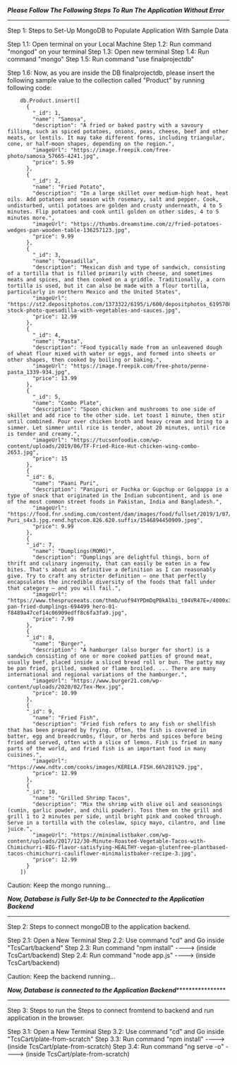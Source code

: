 
*********************************Please Follow The Following Steps To Run The Application Without Error*********************************
****************************************************************************************************************************************

Step 1: Steps to Set-Up MongoDB to Populate Application With Sample Data

Step 1.1: Open terminal on your Local Machine
Step 1.2: Run command "mongod" on your terminal
Step 1.3: Open new terminal
Step 1.4: Run command "mongo" 
Step 1.5: Run command "use finalprojectdb"

Step 1.6: Now, as you are inside the DB finalprojectdb, please insert the following sample value to the collection called 
		  "Product" by running following code:

		db.Product.insert([
		  {
			"_id": 1,
			"name": "Samosa",
			"description": "A fried or baked pastry with a savoury filling, such as spiced potatoes, onions, peas, cheese, beef and other meats, or lentils. It may take different forms, including triangular, cone, or half-moon shapes, depending on the region.",
			"imageUrl": "https://image.freepik.com/free-photo/samosa_57665-4241.jpg",
			"price": 5.99
		  },
		  {
			"_id": 2,
			"name": "Fried Potato",
			"description": "In a large skillet over medium-high heat, heat oils. Add potatoes and season with rosemary, salt and pepper. Cook, undisturbed, until potatoes are golden and crusty underneath, 4 to 5 minutes. Flip potatoes and cook until golden on other sides, 4 to 5 minutes more.",
			"imageUrl": "https://thumbs.dreamstime.com/z/fried-potatoes-wedges-pan-wooden-table-136257123.jpg",
			"price": 9.99
		  },
		  {
			"_id": 3,
			"name": "Quesadilla",
			"description": "Mexican dish and type of sandwich, consisting of a tortilla that is filled primarily with cheese, and sometimes meats and spices, and then cooked on a griddle. Traditionally, a corn tortilla is used, but it can also be made with a flour tortilla, particularly in northern Mexico and the United States",
			"imageUrl": "https://st2.depositphotos.com/1373322/6195/i/600/depositphotos_61957083-stock-photo-quesadilla-with-vegetables-and-sauces.jpg",
			"price": 12.99
		  },
		  {
			"_id": 4,
			"name": "Pasta",
			"description": "Food typically made from an unleavened dough of wheat flour mixed with water or eggs, and formed into sheets or other shapes, then cooked by boiling or baking.",
			"imageUrl": "https://image.freepik.com/free-photo/penne-pasta_1339-934.jpg",
			"price": 13.99
		  },
		  {
			"_id": 5,
			"name": "Combo Plate",
			"description": "Spoon chicken and mushrooms to one side of skillet and add rice to the other side. Let toast 1 minute, then stir until combined. Pour over chicken broth and heavy cream and bring to a simmer. Let simmer until rice is tender, about 20 minutes, until rice is tender and creamy.",
			"imageUrl": "https://tucsonfoodie.com/wp-content/uploads/2019/06/TF-Fried-Rice-Hut-chicken-wing-combo-2653.jpg",
			"price": 15
		  },
		  {
		  "_id": 6,
			"name": "Paani Puri",
			"description": "Panipuri or Fuchka or Gupchup or Golgappa is a type of snack that originated in the Indian subcontinent, and is one of the most common street foods in Pakistan, India and Bangladesh.",
			"imageUrl": "https://food.fnr.sndimg.com/content/dam/images/food/fullset/2019/1/07/0/FNK_Pani-Puri_s4x3.jpg.rend.hgtvcom.826.620.suffix/1546894450909.jpeg",
			"price": 9.99
		  },
		  {
		  "_id": 7,
			"name": "Dumplings(MOMO)",
			"description": "Dumplings are delightful things, born of thrift and culinary ingenuity, that can easily be eaten in a few bites. That's about as definitive a definition as I can reasonably give. Try to craft any stricter definition — one that perfectly encapsulates the incredible diversity of the foods that fall under that category — and you will fail.",
			"imageUrl": "https://www.thespruceeats.com/thmb/uof94YPDmDqP0kAlbi_t04VR47E=/4000x3000/smart/filters:no_upscale()/chinese-pan-fried-dumplings-694499_hero-01-f8489a47cef14c06909edff8c6fa3fa9.jpg",
			"price": 7.99
		  },
		  {
		  "_id": 8,
			"name": "Burger",
			"description": "A hamburger (also burger for short) is a sandwich consisting of one or more cooked patties of ground meat, usually beef, placed inside a sliced bread roll or bun. The patty may be pan fried, grilled, smoked or flame broiled. ... There are many international and regional variations of the hamburger.",
			"imageUrl": "https://www.burger21.com/wp-content/uploads/2020/02/Tex-Mex.jpg",
			"price": 10.99
		  },
		  {
		  "_id": 9,
			"name": "Fried Fish",
			"description": "Fried fish refers to any fish or shellfish that has been prepared by frying. Often, the fish is covered in batter, egg and breadcrumbs, flour, or herbs and spices before being fried and served, often with a slice of lemon. Fish is fried in many parts of the world, and fried fish is an important food in many cuisines.",
			"imageUrl": "https://www.ndtv.com/cooks/images/KERELA.FISH.66%281%29.jpg",
			"price": 12.99
		  },
		  {
		  "_id": 10,
			"name": "Grilled Shrimp Tacos",
			"description": "Mix the shrimp with olive oil and seasonings (cumin, garlic powder, and chili powder). Toss them on the grill and grill 1 to 2 minutes per side, until bright pink and cooked through. Serve in a tortilla with the coleslaw, spicy mayo, cilantro, and lime juice.",
			"imageUrl": "https://minimalistbaker.com/wp-content/uploads/2017/12/30-Minute-Roasted-Vegetable-Tacos-with-Chimichurri-BIG-flavor-satisfying-HEALTHY-vegan-glutenfree-plantbased-tacos-chimichurri-cauliflower-minimalistbaker-recipe-3.jpg",
			"price": 12.99
		  }
		])

Caution: Keep the mongo running...
		
*********************************Now, Database is Fully Set-Up to be Connected to the Application Backend*********************************
***************************************************************************************************************************************



Step 2: Steps to connect mongoDB to the application backend.

Step 2.1: Open a New Terminal 
Step 2.2: Use command "cd" and Go inside "TcsCart/backend"
Step 2.3: Run command "npm install" ----> (inside TcsCart/backend) 
Step 2.4: Run command "node app.js" ----> (inside TcsCart/backend)

Caution: Keep the backend running...

*********************************Now, Database is connected to the Application Backend*************************************************
***************************************************************************************************************************************


Step 3: Steps to run the Steps to connect fromtend to backend and run application in the browser.

Step 3.1: Open a New Terminal 
Step 3.2: Use command "cd" and Go inside "TcsCart/plate-from-scratch"
Step 3.3: Run command "npm install" ----> (inside TcsCart/plate-from-scratch) 
Step 3.4: Run command "ng serve -o" ----> (inside TcsCart/plate-from-scratch)
